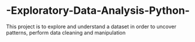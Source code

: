 # -Exploratory-Data-Analysis-Python-
 This project is to explore and understand a dataset in order to  uncover patterns, perform data cleaning and manipulation
